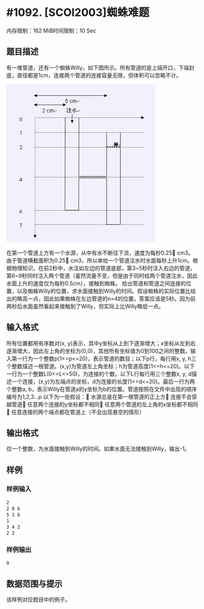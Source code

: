 # #1092. [SCOI2003]蜘蛛难题

内存限制：162 MiB时间限制：10 Sec

## 题目描述

有一堆管道，还有一个蜘蛛Willy，如下图所示。所有管道的是上端开口，下端封底，直径都是1cm，连接两个管道的连接容量无限，但体积可以忽略不计。

![](images/1092/2.jpg)

在第一个管道上方有一个水源，从中有水不断往下流，速度为每秒0.25 cm3。由于管道横截面积为0.25 cm3，所以单给一个管道注水时水面每秒上升1cm。根据物理知识，在前2秒中，水注如左边的管道底部，第3~5秒时注入右边的管道，第6~9秒同时注入两个管道（虽然流量不变，但是由于同时给两个管道注水，因此水面上升的速度仅为每秒0.5cm），接触到蜘蛛。 给出管道和管道之间连接的位置，以及蜘蛛Willy的位置，求水面接触到Willy的时间。假设蜘蛛的实际位置比给出的略高一点，因此如果蜘蛛在左边管道的n=4的位置，答案应该是5秒。因为前两秒后水面虽然看起来接触到了Willy，但实际上比Willy略低一点。

## 输入格式

所有位置都用有序数对(x, y)表示，其中y坐标从上到下逐渐增大；x坐标从左到右逐渐增大，因此左上角的坐标为(0,0)，其他所有坐标值为0到100之间的整数。输入第一行为一个整数p(1<=p<=20)，表示管道的数目；以下p行，每行用x, y, h三个整数描述一根管道。(x,y)为管道左上角坐标；h为管道高度(1<=h<=20)。以下一行为一个整数L(0<=L<=50)，为连接的个数。以下L行每行用三个整数x, y, d描述一个连接，(x,y)为左端点的坐标，d为连接的长度(1<=d<=20)。最后一行为两个整数a, b，表示Willy在管道a的y坐标为b的位置。管道按照在文件中出现的顺序编号为1,2,3&hellip;p 以下为一些假设： 水源总是在第一根管道的正上方 连接不会穿越管道 任意两个连接的y坐标都不相同 任意两个管道的左上角的x坐标都不相同 任意连接的两个端点都在管道上（不会出现悬空的情形）

## 输出格式

仅一个整数，为水面接触到Willy的时间。如果水面无法接触到Willy，输出-1。

## 样例

### 样例输入

    
    2
    2 0 6
    5 1 6
    1
    3 4 2
    2 2
    

### 样例输出

    
    9
    

## 数据范围与提示

该样例对应题目中的例子。
